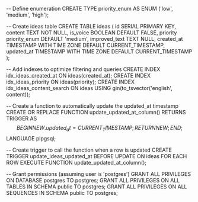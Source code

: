 
-- Define enumeration
CREATE TYPE priority_enum AS ENUM ('low', 'medium', 'high');

-- Create ideas table
CREATE TABLE ideas (
                       id SERIAL PRIMARY KEY,
                       content TEXT NOT NULL,
                       is_voice BOOLEAN DEFAULT FALSE,
                       priority priority_enum DEFAULT 'medium',
                       improved_text TEXT NULL,
                       created_at TIMESTAMP WITH TIME ZONE DEFAULT CURRENT_TIMESTAMP,
                       updated_at TIMESTAMP WITH TIME ZONE DEFAULT CURRENT_TIMESTAMP
);

-- Add indexes to optimize filtering and queries
CREATE INDEX idx_ideas_created_at ON ideas(created_at);
CREATE INDEX idx_ideas_priority ON ideas(priority);
CREATE INDEX idx_ideas_content_search ON ideas USING gin(to_tsvector('english', content));

-- Create a function to automatically update the updated_at timestamp
CREATE OR REPLACE FUNCTION update_updated_at_column()
    RETURNS TRIGGER AS $$
BEGIN
    NEW.updated_at = CURRENT_TIMESTAMP;
    RETURN NEW;
END;
$$ LANGUAGE plpgsql;

-- Create trigger to call the function when a row is updated
CREATE TRIGGER update_ideas_updated_at
    BEFORE UPDATE ON ideas
    FOR EACH ROW
EXECUTE FUNCTION update_updated_at_column();

-- Grant permissions (assuming user is 'postgres')
GRANT ALL PRIVILEGES ON DATABASE postgres TO postgres;
GRANT ALL PRIVILEGES ON ALL TABLES IN SCHEMA public TO postgres;
GRANT ALL PRIVILEGES ON ALL SEQUENCES IN SCHEMA public TO postgres;